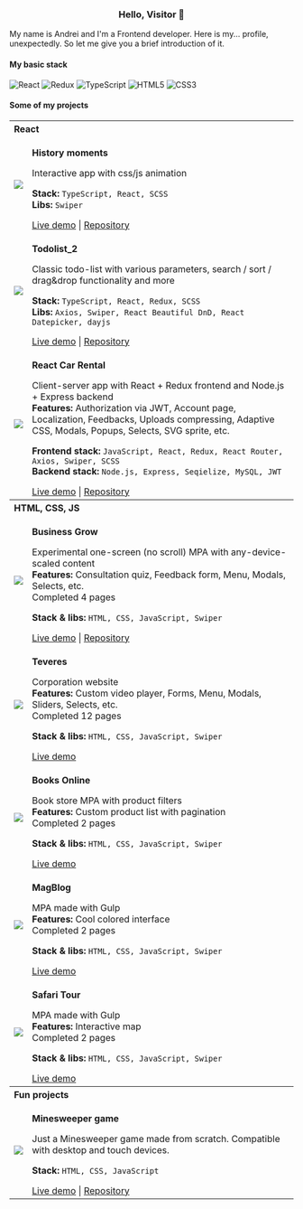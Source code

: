 <h3 align="center">Hello, Visitor 👋</h3>
My name is Andrei and I'm a Frontend developer.
Here is my... profile, unexpectedly. So let me give you a brief introduction of it.

#### My basic stack
![React](https://img.shields.io/badge/react-%2320232a.svg?style=for-the-badge&logo=react&logoColor=%2361DAFB)
![Redux](https://img.shields.io/badge/redux-%23593d88.svg?style=for-the-badge&logo=redux&logoColor=white)
![TypeScript](https://img.shields.io/badge/typescript-%23007ACC.svg?style=for-the-badge&logo=typescript&logoColor=white)
![HTML5](https://img.shields.io/badge/html5-%23E34F26.svg?style=for-the-badge&logo=html5&logoColor=white)
![CSS3](https://img.shields.io/badge/css3-%231572B6.svg?style=for-the-badge&logo=css3&logoColor=white)


#### Some of my projects
<table>
  <tbody>
    <tr>
      <th colspan="2" align="left">React</th>
    </tr>
    <tr>
      <td>
        <img src="https://kaa88.github.io/profile/img/portfolio/200x200_history_moments.png">
      </td>
      <td>
        <p><strong>History moments</strong></p>
        <p>
          Interactive app with css/js animation
        </p>
        <p>
          <strong>Stack:</strong> <code>TypeScript, React, SCSS</code><br>
          <strong>Libs:</strong> <code>Swiper</code>
        </p>
        <a href="https://kaa88.github.io/test_only/">Live demo</a>
        |
        <a href="https://github.com/kaa88/test_only">Repository</a>
      </td>
    </tr>
    <tr>
      <td>
        <img src="https://kaa88.github.io/profile/img/portfolio/200x200_todolist_2.png">
      </td>
      <td>
        <p><strong>Todolist_2</strong></p>
        <p>
          Classic todo-list with various parameters, search / sort / drag&drop functionality and more
        </p>
        <p>
          <strong>Stack:</strong> <code>TypeScript, React, Redux, SCSS</code><br>
          <strong>Libs:</strong> <code>Axios, Swiper, React Beautiful DnD, React Datepicker, dayjs</code>
        </p>
        <a href="https://kaa88.alwaysdata.net/todolist_2">Live demo</a>
        |
        <a href="https://github.com/kaa88/test_todolist_2">Repository</a>
      </td>
    </tr>
    <tr>
      <td>
        <img src="https://kaa88.github.io/profile/img/portfolio/200x270_react_car_rental.png">
      </td>
      <td>
        <p><strong>React Car Rental</strong></p>
        <p>
          Client-server app with React + Redux frontend and Node.js + Express backend<br>
          <strong>Features:</strong> Authorization via JWT, Account page, Localization, Feedbacks, Uploads compressing, Adaptive CSS, Modals, Popups, Selects, SVG sprite, etc.
        </p>
        <p>
          <strong>Frontend stack:</strong> <code>JavaScript, React, Redux, React Router, Axios, Swiper, SCSS</code><br>
          <strong>Backend stack:</strong> <code>Node.js, Express, Seqielize, MySQL, JWT</code>
        </p>
        <a href="https://kaa88.alwaysdata.net/react_car_rental">Live demo</a>
        |
        <a href="https://github.com/kaa88/react_car_rental">Repository</a>
      </td>
    </tr>
    <tr>
      <th colspan="2" align="left">HTML, CSS, JS</th>
    </tr>
    <tr>
      <td>
        <img src="https://kaa88.github.io/profile/img/portfolio/200x270_business_grow.png">
      </td>
      <td>
        <p><strong>Business Grow</strong></p>
        <p>
          Experimental one-screen (no scroll) MPA with any-device-scaled content<br>
          <strong>Features:</strong> Consultation quiz, Feedback form, Menu, Modals, Selects, etc.<br>
          Completed 4 pages
        </p>
        <p>
          <strong>Stack & libs:</strong> <code>HTML, CSS, JavaScript, Swiper</code>
        </p>
        <a href="https://kaa88.github.io/business_grow/dist">Live demo</a>
        |
        <a href="https://github.com/kaa88/business_grow">Repository</a>
      </td>
    </tr>
    <tr>
      <td>
        <img src="https://kaa88.github.io/profile/img/portfolio/200x270_teveres.jpg">
      </td>
      <td>
        <p><strong>Teveres</strong></p>
        <p>
          Corporation website<br>
          <strong>Features:</strong> Custom video player, Forms, Menu, Modals, Sliders, Selects, etc.<br>
          Completed 12 pages
        </p>
        <p>
          <strong>Stack & libs:</strong> <code>HTML, CSS, JavaScript, Swiper</code>
        </p>
        <a href="https://kaa88.github.io/portfolio/teveres">Live demo</a>
      </td>
    </tr>
    <tr>
      <td>
        <img src="https://kaa88.github.io/profile/img/portfolio/200x270_books_online.jpg">
      </td>
      <td>
        <p><strong>Books Online</strong></p>
        <p>
          Book store MPA with product filters<br>
          <strong>Features:</strong> Custom product list with pagination<br>
          Completed 2 pages
        </p>
        <p>
          <strong>Stack & libs:</strong> <code>HTML, CSS, JavaScript, Swiper</code>
        </p>
        <a href="https://kaa88.github.io/portfolio/books_online">Live demo</a>
      </td>
    </tr>
    <tr>
      <td>
        <img src="https://kaa88.github.io/profile/img/portfolio/200x270_magblog.jpg">
      </td>
      <td>
        <p><strong>MagBlog</strong></p>
        <p>
          MPA made with Gulp<br>
          <strong>Features:</strong> Cool colored interface<br>
          Completed 2 pages
        </p>
        <p>
          <strong>Stack & libs:</strong> <code>HTML, CSS, JavaScript, Swiper</code>
        </p>
        <a href="https://kaa88.github.io/portfolio/magblog">Live demo</a>
      </td>
    </tr>
    <tr>
      <td>
        <img src="https://kaa88.github.io/profile/img/portfolio/200x270_safari_tour.jpg">
      </td>
      <td>
        <p><strong>Safari Tour</strong></p>
        <p>
          MPA made with Gulp<br>
          <strong>Features:</strong> Interactive map<br>
          Completed 2 pages
        </p>
        <p>
          <strong>Stack & libs:</strong> <code>HTML, CSS, JavaScript, Swiper</code>
        </p>
        <a href="https://kaa88.github.io/portfolio/safari_tours">Live demo</a>
      </td>
    </tr>
    <tr>
      <th colspan="2" align="left">Fun projects</th>
    </tr>
    <tr>
      <td>
        <img src="https://kaa88.github.io/profile/img/portfolio/200x200_minesweeper.png">
      </td>
      <td>
        <p><strong>Minesweeper game</strong></p>
        <p>Just a Minesweeper game made from scratch. Compatible with desktop and touch devices.</p>
        <p><strong>Stack:</strong> <code>HTML, CSS, JavaScript</code></p>
        <a href="https://kaa88.github.io/game_minesweeper">Live demo</a>
        |
        <a href="https://github.com/kaa88/game_minesweeper">Repository</a>
      </td>
    </tr>
  </tbody>
</table>

<!--
Here are some ideas to get you started:
- 🔭 I’m currently working on ...
- 🌱 I’m currently learning ...
- 👯 I’m looking to collaborate on ...
- 🤔 I’m looking for help with ...
- 💬 Ask me about ...
- 📫 How to reach me: ...
- 😄 Pronouns: ...
- ⚡ Fun fact: ...
-->
